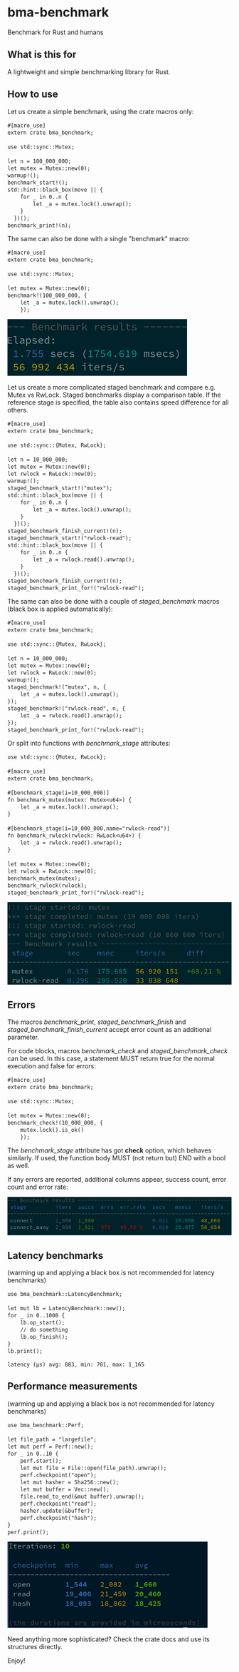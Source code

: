 # bma-benchmark

Benchmark for Rust and humans

## What is this for

A lightweight and simple benchmarking library for Rust.

## How to use

Let us create a simple benchmark, using the crate macros only:

```rust,ignore
#[macro_use]
extern crate bma_benchmark;

use std::sync::Mutex;

let n = 100_000_000;
let mutex = Mutex::new(0);
warmup!();
benchmark_start!();
std::hint::black_box(move || {
    for _ in 0..n {
        let _a = mutex.lock().unwrap();
    }
  })();
benchmark_print!(n);
```

The same can also be done with a single "benchmark" macro:

```rust,ignore
#[macro_use]
extern crate bma_benchmark;

use std::sync::Mutex;

let mutex = Mutex::new(0);
benchmark!(100_000_000, {
    let _a = mutex.lock().unwrap();
    });
```

![Simple benchmark result](https://raw.githubusercontent.com/alttch/bma-benchmark/main/simple.png)

Let us create a more complicated staged benchmark and compare e.g. Mutex vs
RwLock. Staged benchmarks display a comparison table. If the reference stage is
specified, the table also contains speed difference for all others.

```rust,ignore
#[macro_use]
extern crate bma_benchmark;

use std::sync::{Mutex, RwLock};

let n = 10_000_000;
let mutex = Mutex::new(0);
let rwlock = RwLock::new(0);
warmup!();
staged_benchmark_start!("mutex");
std::hint::black_box(move || {
    for _ in 0..n {
        let _a = mutex.lock().unwrap();
    }
  })();
staged_benchmark_finish_current!(n);
staged_benchmark_start!("rwlock-read");
std::hint::black_box(move || {
    for _ in 0..n {
        let _a = rwlock.read().unwrap();
    }
  })();
staged_benchmark_finish_current!(n);
staged_benchmark_print_for!("rwlock-read");
```

The same can also be done with a couple of *staged_benchmark* macros (black box
is applied automatically):

```rust,ignore
#[macro_use]
extern crate bma_benchmark;

use std::sync::{Mutex, RwLock};

let n = 10_000_000;
let mutex = Mutex::new(0);
let rwlock = RwLock::new(0);
warmup!();
staged_benchmark!("mutex", n, {
    let _a = mutex.lock().unwrap();
});
staged_benchmark!("rwlock-read", n, {
    let _a = rwlock.read().unwrap();
});
staged_benchmark_print_for!("rwlock-read");
```

Or split into functions with *benchmark_stage* attributes:

```rust,ignore
use std::sync::{Mutex, RwLock};

#[macro_use]
extern crate bma_benchmark;

#[benchmark_stage(i=10_000_000)]
fn benchmark_mutex(mutex: Mutex<u64>) {
    let _a = mutex.lock().unwrap();
}

#[benchmark_stage(i=10_000_000,name="rwlock-read")]
fn benchmark_rwlock(rwlock: RwLock<u64>) {
    let _a = rwlock.read().unwrap();
}

let mutex = Mutex::new(0);
let rwlock = RwLock::new(0);
benchmark_mutex(mutex);
benchmark_rwlock(rwlock);
staged_benchmark_print_for!("rwlock-read");
```

![Simple benchmark result](https://raw.githubusercontent.com/alttch/bma-benchmark/main/staged.png)

## Errors

The macros *benchmark_print*, *staged_benchmark_finish* and
*staged_benchmark_finish_current* accept error count as an additional
parameter.

For code blocks, macros *benchmark_check* and *staged_benchmark_check* can be
used. In this case, a statement MUST return true for the normal execution and
false for errors:

```rust.ignore
#[macro_use]
extern crate bma_benchmark;

use std::sync::Mutex;

let mutex = Mutex::new(0);
benchmark_check!(10_000_000, {
    mutex.lock().is_ok()
    });
```

The *benchmark_stage* attribute has got **check** option, which behaves
similarly. If used, the function body MUST (not return but) END with a bool as
well.

If any errors are reported, additional columns appear, success count, error
count and error rate:

![Simple benchmark result](https://raw.githubusercontent.com/alttch/bma-benchmark/main/errors.png)

## Latency benchmarks

(warming up and applying a black box is not recommended for latency benchmarks)

```rust,ignore
use bma_benchmark::LatencyBenchmark;

let mut lb = LatencyBenchmark::new();
for _ in 0..1000 {
    lb.op_start();
    // do something
    lb.op_finish();
}
lb.print();
```

```ignore
latency (μs) avg: 883, min: 701, max: 1_165
```

## Performance measurements

(warming up and applying a black box is not recommended for latency benchmarks)

```rust,ignore
use bma_benchmark::Perf;

let file_path = "largefile";
let mut perf = Perf::new();
for _ in 0..10 {
    perf.start();
    let mut file = File::open(file_path).unwrap();
    perf.checkpoint("open");
    let mut hasher = Sha256::new();
    let mut buffer = Vec::new();
    file.read_to_end(&mut buffer).unwrap();
    perf.checkpoint("read");
    hasher.update(&buffer);
    perf.checkpoint("hash");
}
perf.print();
```

![Perf](https://raw.githubusercontent.com/alttch/bma-benchmark/main/perf1.png)

Need anything more sophisticated? Check the crate docs and use its structures
directly.

Enjoy!
